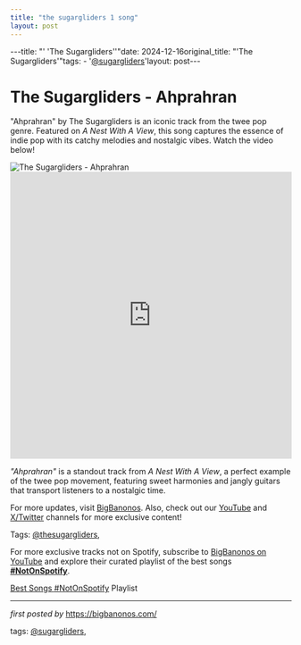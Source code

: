 ```yaml
---
title: "the sugargliders 1 song"
layout: post
---
```

---title: "' 'The Sugargliders''"date: 2024-12-16original_title: "'The Sugargliders'"tags:  - '[@sugargliders](/tags/sugargliders/)'layout: post---<!-- Title of the Post --><h1 >The Sugargliders - Ahprahran</h1> <!-- Introductory Text --><p >"Ahprahran" by The Sugargliders is an iconic track from the twee pop genre. Featured on *A Nest With A View*, this song captures the essence of indie pop with its catchy melodies and nostalgic vibes. Watch the video below!</p> <!-- Featured Image --><div > <img src="https://f4.bcbits.com/img/0014291021_25.jpg" alt="The Sugargliders - Ahprahran" /></div> <!-- YouTube Video Embed --><div > <iframe width="100%" height="514" src="https://www.youtube.com/embed/L4AO1Nyqw0k" title="The Sugargliders - Ahprahran" frameborder="0" allow="accelerometer; autoplay; clipboard-write; encrypted-media; gyroscope; picture-in-picture; web-share" referrerpolicy="strict-origin-when-cross-origin" allowfullscreen></iframe></div> <!-- Song Information --><div > <p><em>"Ahprahran"</em> is a standout track from *A Nest With A View*, a perfect example of the twee pop movement, featuring sweet harmonies and jangly guitars that transport listeners to a nostalgic time.</p></div> <!-- Footer Links --><div > <p>For more updates, visit <a href="https://bigbanonos.com/" target="_blank">BigBanonos</a>. Also, check out our <a href="https://www.youtube.com/[@BigBanonos](/tags/BigBanonos/)" target="_blank">YouTube</a> and <a href="https://x.com/bigbanonos" target="_blank">X/Twitter</a> channels for more exclusive content!</p></div> <!-- Tags --><p >Tags: [@thesugargliders](/tags/thesugargliders/),</p><!--Subscribe and Playlist Links--><div>    <p>For more exclusive tracks not on Spotify, subscribe to <a href="https://www.youtube.com/[@BigBanonos](/tags/BigBanonos/)" target="_blank">BigBanonos on YouTube</a> and explore their curated playlist of the best songs <strong>[#NotOnSpotify](/tags/NotOnSpotify/)</strong>.</p>    <p><a href="https://www.youtube.com/playlist?list=PLtuNtuTatqI0kFahUCbtbfenC_ET5O_tr" target="_blank">Best Songs [#NotOnSpotify](/tags/NotOnSpotify/) Playlist<br /></a></p></div><hr /><p><em>first posted by</em> <a href="https://bigbanonos.com/" rel="noopener" target="_new">https://bigbanonos.com/</a></p><p>tags: [@sugargliders](/tags/sugargliders/),</p>